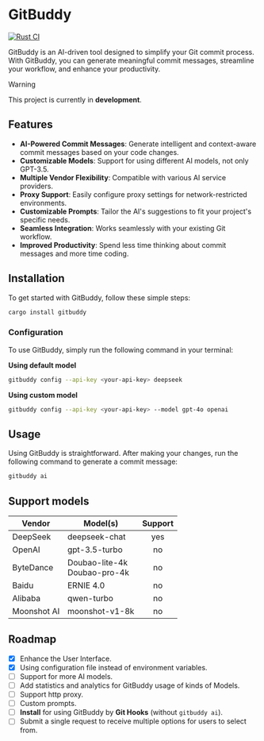 # GitBuddy

[![Rust CI](https://github.com/fujianbang/GitBuddy/actions/workflows/rust.yaml/badge.svg)](https://github.com/fujianbang/GitBuddy/actions/workflows/rust.yaml)

GitBuddy is an AI-driven tool designed to simplify your Git commit process. With GitBuddy, you can generate meaningful
commit messages, streamline your workflow, and enhance your productivity.

> [!WARNING]
> This project is currently in **development**.

## Features

- **AI-Powered Commit Messages**: Generate intelligent and context-aware commit messages based on your code changes.
- **Customizable Models**: Support for using different AI models, not only GPT-3.5.
- **Multiple Vendor Flexibility**: Compatible with various AI service providers.
- **Proxy Support**: Easily configure proxy settings for network-restricted environments.
- **Customizable Prompts**: Tailor the AI's suggestions to fit your project's specific needs.
- **Seamless Integration**: Works seamlessly with your existing Git workflow.
- **Improved Productivity**: Spend less time thinking about commit messages and more time coding.

## Installation

To get started with GitBuddy, follow these simple steps:

```sh
cargo install gitbuddy
```

### Configuration

To use GitBuddy, simply run the following command in your terminal:

**Using default model**
```sh
gitbuddy config --api-key <your-api-key> deepseek
```

**Using custom model**
```sh
gitbuddy config --api-key <your-api-key> --model gpt-4o openai
```

## Usage

Using GitBuddy is straightforward. After making your changes, run the following command to generate a commit message:

```sh
gitbuddy ai
```

## Support models

| Vendor      | Model(s)                        | Support |
|-------------|---------------------------------|:-------:|
| DeepSeek    | deepseek-chat                   |   yes   |
| OpenAI      | gpt-3.5-turbo                   |   no    |
| ByteDance   | Doubao-lite-4k<br>Doubao-pro-4k |   no    |
| Baidu       | ERNIE 4.0                       |   no    |
| Alibaba     | qwen-turbo                      |   no    |
| Moonshot AI | moonshot-v1-8k                  |   no    |

## Roadmap

- [x] Enhance the User Interface.
- [x] Using configuration file instead of environment variables.
- [ ] Support for more AI models.
- [ ] Add statistics and analytics for GitBuddy usage of kinds of Models.
- [ ] Support http proxy.
- [ ] Custom prompts.
- [ ] **Install** for using GitBuddy by **Git Hooks** (without `gitbuddy ai`).
- [ ] Submit a single request to receive multiple options for users to select from.